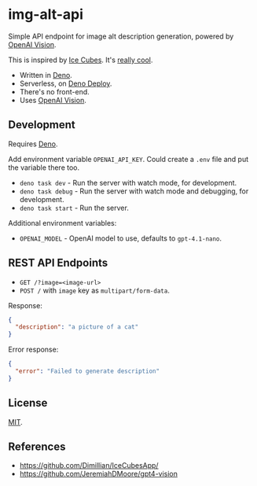 img-alt-api
===

Simple API endpoint for image alt description generation, powered by [OpenAI Vision](https://platform.openai.com/docs/guides/images-vision).

This is inspired by [Ice Cubes](https://github.com/Dimillian/IceCubesApp/commit/28ab417b0afc909728da5be541f345e99cb254e2). It's [really cool](https://mastodon.online/@IceCubesApp/111522921731485386).

- Written in [Deno](https://deno.com/).
- Serverless, on [Deno Deploy](https://deno.com/deploy).
- There's no front-end.
- Uses [OpenAI Vision](https://platform.openai.com/docs/guides/images-vision).

## Development

Requires [Deno](https://deno.com/).

Add environment variable `OPENAI_API_KEY`. Could create a `.env` file and put the variable there too.

- `deno task dev` - Run the server with watch mode, for development.
- `deno task debug` - Run the server with watch mode and debugging, for development.
- `deno task start` - Run the server.

Additional environment variables:

- `OPENAI_MODEL` - OpenAI model to use, defaults to `gpt-4.1-nano`.

## REST API Endpoints

- `GET /?image=<image-url>`
- `POST /` with `image` key as `multipart/form-data`.

Response:

```json
{
  "description": "a picture of a cat"
}
```

Error response:

```json
{
  "error": "Failed to generate description"
}
```

## License

[MIT](https://cheeaun.mit-license.org/).

## References

- https://github.com/Dimillian/IceCubesApp/
- https://github.com/JeremiahDMoore/gpt4-vision
